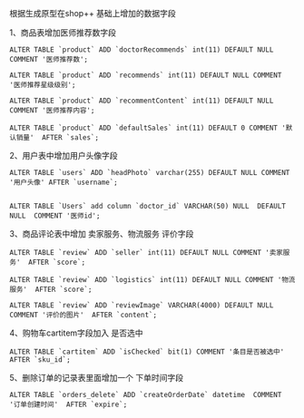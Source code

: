 根据生成原型在shop++ 基础上增加的数据字段


1、商品表增加医师推荐数字段

	ALTER TABLE `product` ADD `doctorRecommends` int(11) DEFAULT NULL COMMENT '医师推荐数';

	ALTER TABLE `product` ADD `recommends` int(11) DEFAULT NULL COMMENT '医师推荐星级级别';

	ALTER TABLE `product` ADD `recommentContent` int(11) DEFAULT NULL COMMENT '医师推荐内容';
	
	ALTER TABLE `product` ADD `defaultSales` int(11) DEFAULT 0 COMMENT '默认销量'  AFTER `sales`;
	
2、用户表中增加用户头像字段	

    ALTER TABLE `users` ADD `headPhoto` varchar(255) DEFAULT NULL COMMENT '用户头像' AFTER `username`;
		

    ALTER TABLE `Users` add column `doctor_id` VARCHAR(50) NULL  DEFAULT NULL  COMMENT '医师id';
    
    
3、商品评论表中增加 卖家服务、物流服务 评价字段

	ALTER TABLE `review` ADD `seller` int(11) DEFAULT NULL COMMENT '卖家服务'  AFTER `score`;
	
	ALTER TABLE `review` ADD `logistics` int(11) DEFAULT NULL COMMENT '物流服务'  AFTER `score`;    
	
    ALTER TABLE `review` ADD `reviewImage` VARCHAR(4000) DEFAULT NULL COMMENT '评价的图片'  AFTER `content`;    
    
4、购物车cartitem字段加入 是否选中
	
	    
    ALTER TABLE `cartitem` ADD `isChecked` bit(1) COMMENT '条目是否被选中'  AFTER `sku_id`;
    
5、删除订单的记录表里面增加一个 下单时间字段

    ALTER TABLE `orders_delete` ADD `createOrderDate` datetime  COMMENT '订单创建时间'  AFTER `expire`;	
	
    

